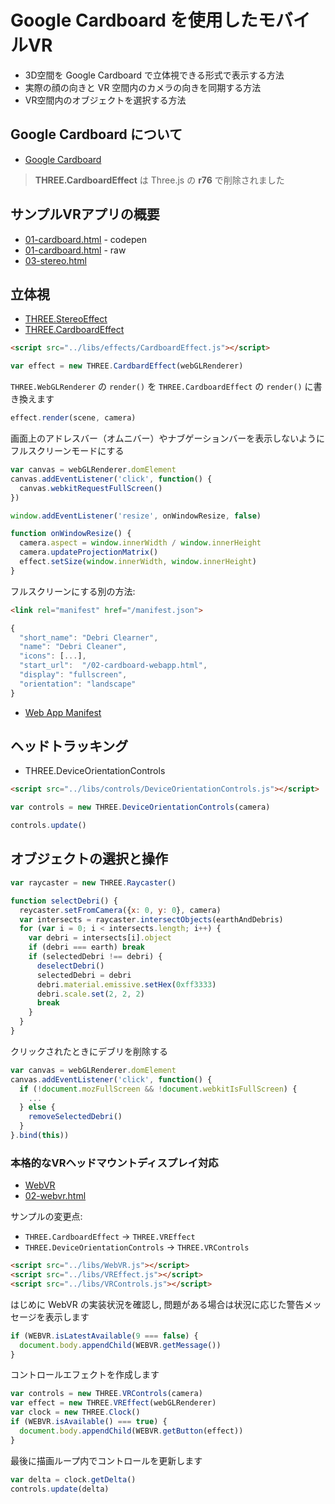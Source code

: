 # Google Cardboard を使用したモバイルVR

- 3D空間を Google Cardboard で立体視できる形式で表示する方法
- 実際の顔の向きと VR 空間内のカメラの向きを同期する方法
- VR空間内のオブジェクトを選択する方法

## Google Cardboard について
- [Google Cardboard](https://vr.google.com/intl/ja_jp/cardboard/get-cardboard/)

> __THREE.CardboardEffect__ は Three.js の __r76__ で削除されました

## サンプルVRアプリの概要
- [01-cardboard.html](https://codepen.io/kesuiket/pen/gRGwqj) - codepen
- [01-cardboard.html](https://kesuiket.github.io/samples/threejs/cardboard/) - raw
- [03-stereo.html](https://codepen.io/kesuiket/pen/zzEoWE)

## 立体視
- [THREE.StereoEffect](https://threejs.org/docs/#api/cameras/StereoCamera)
- [THREE.CardboardEffect](https://github.com/mrdoob/three.js/blob/r75/examples/js/effects/CardboardEffect.js)

```html
<script src="../libs/effects/CardboardEffect.js"></script>
```

```js
var effect = new THREE.CardbardEffect(webGLRenderer)
```

`THREE.WebGLRenderer` の `render()` を `THREE.CardboardEffect` の `render()` に書き換えます
```js
effect.render(scene, camera)
```

画面上のアドレスバー（オムニバー）やナブゲーションバーを表示しないように
フルスクリーンモードにする
```js
var canvas = webGLRenderer.domElement
canvas.addEventListener('click', function() {
  canvas.webkitRequestFullScreen()
})
```

```js
window.addEventListener('resize', onWindowResize, false)

function onWindowResize() {
  camera.aspect = window.innerWidth / window.innerHeight
  camera.updateProjectionMatrix()
  effect.setSize(window.innerWidth, window.innerHeight)
}
```

フルスクリーンにする別の方法:

```html
<link rel="manifest" href="/manifest.json">
```

```js
{
  "short_name": "Debri Clearner",
  "name": "Debri Cleaner",
  "icons": [...],
  "start_url":  "/02-cardboard-webapp.html",
  "display": "fullscreen",
  "orientation": "landscape"
}
```

- [Web App Manifest](https://www.w3.org/TR/appmanifest/)

## ヘッドトラッキング
- THREE.DeviceOrientationControls

```html
<script src="../libs/controls/DeviceOrientationControls.js"></script>
```

```js
var controls = new THREE.DeviceOrientationControls(camera)
```

```js
controls.update()
```

## オブジェクトの選択と操作

```js
var raycaster = new THREE.Raycaster()
```

```js
function selectDebri() {
  reycaster.setFromCamera({x: 0, y: 0}, camera)
  var intersects = raycaster.intersectObjects(earthAndDebris)
  for (var i = 0; i < intersects.length; i++) {
    var debri = intersects[i].object
    if (debri === earth) break
    if (selectedDebri !== debri) {
      deselectDebri()
      selectedDebri = debri
      debri.material.emissive.setHex(0xff3333)
      debri.scale.set(2, 2, 2)
      break
    }
  }
}
```

クリックされたときにデブリを削除する
```js
var canvas = webGLRenderer.domElement
canvas.addEventListener('click', function() {
  if (!document.mozFullScreen && !document.webkitIsFullScreen) {
    ...
  } else {
    removeSelectedDebri()
  }
}.bind(this))
```

### 本格的なVRヘッドマウントディスプレイ対応
- [WebVR](https://w3c.github.io/webvr/)
- [02-webvr.html]()

サンプルの変更点:
- `THREE.CardboardEffect` → `THREE.VREffect`
- `THREE.DeviceOrientationControls` → `THREE.VRControls`

```html
<script src="../libs/WebVR.js"></script>
<script src="../libs/VREffect.js"></script>
<script src="../libs/VRControls.js"></script>
```

はじめに WebVR の実装状況を確認し, 問題がある場合は状況に応じた警告メッセージを表示します
```js
if (WEBVR.isLatestAvailable(9 === false) {
  document.body.appendChild(WEBVR.getMessage())
}
```

コントロールエフェクトを作成します
```js
var controls = new THREE.VRControls(camera)
var effect = new THREE.VREffect(webGLRenderer)
var clock = new THREE.Clock()
if (WEBVR.isAvailable() === true) {
  document.body.appendChild(WEBVR.getButton(effect))
}
```

最後に描画ループ内でコントロールを更新します
```js
var delta = clock.getDelta()
controls.update(delta)
```
